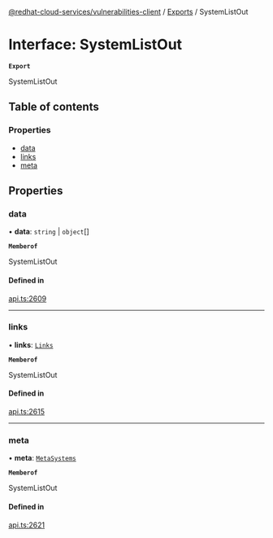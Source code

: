 [@redhat-cloud-services/vulnerabilities-client](../README.md) / [Exports](../modules.md) / SystemListOut

# Interface: SystemListOut

**`Export`**

SystemListOut

## Table of contents

### Properties

- [data](SystemListOut.md#data)
- [links](SystemListOut.md#links)
- [meta](SystemListOut.md#meta)

## Properties

### data

• **data**: `string` \| `object`[]

**`Memberof`**

SystemListOut

#### Defined in

[api.ts:2609](https://github.com/mkholjuraev/javascript-clients/blob/main/packages/vulnerabilities/git-api/api.ts#L2609)

___

### links

• **links**: [`Links`](Links.md)

**`Memberof`**

SystemListOut

#### Defined in

[api.ts:2615](https://github.com/mkholjuraev/javascript-clients/blob/main/packages/vulnerabilities/git-api/api.ts#L2615)

___

### meta

• **meta**: [`MetaSystems`](MetaSystems.md)

**`Memberof`**

SystemListOut

#### Defined in

[api.ts:2621](https://github.com/mkholjuraev/javascript-clients/blob/main/packages/vulnerabilities/git-api/api.ts#L2621)
